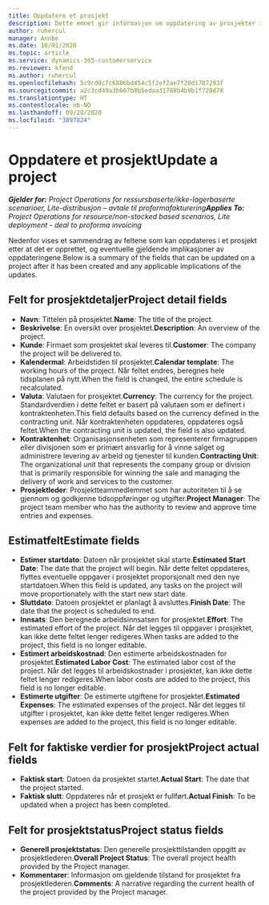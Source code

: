 ```yaml
---
title: Oppdatere et prosjekt
description: Dette emnet gir informasjon om oppdatering av prosjekter i Project Operations.
author: ruhercul
manager: Annbe
ms.date: 10/01/2020
ms.topic: article
ms.service: dynamics-365-customerservice
ms.reviewer: kfend
ms.author: ruhercul
ms.openlocfilehash: 5c9cd0c7c6886bd454c5f2ef2ae7f20d1707293f
ms.sourcegitcommit: a2c3cd49a3b667b8b5edaa31788b4b9b1f728d78
ms.translationtype: HT
ms.contentlocale: nb-NO
ms.lasthandoff: 09/28/2020
ms.locfileid: "3897824"
---
```

# <a name="update-a-project"></a><span data-ttu-id="71e0b-103">Oppdatere et prosjekt</span><span class="sxs-lookup"><span data-stu-id="71e0b-103">Update a project</span></span>

<span data-ttu-id="71e0b-104">_**Gjelder for:** Project Operations for ressursbaserte/ikke-lagerbaserte scenarioer, Lite-distribusjon – avtale til proformafakturering_</span><span class="sxs-lookup"><span data-stu-id="71e0b-104">_**Applies To:** Project Operations for resource/non-stocked based scenarios, Lite deployment - deal to proforma invoicing_</span></span>

<span data-ttu-id="71e0b-105">Nedenfor vises et sammendrag av feltene som kan oppdateres i et prosjekt etter at det er opprettet, og eventuelle gjeldende implikasjoner av oppdateringene.</span><span class="sxs-lookup"><span data-stu-id="71e0b-105">Below is a summary of the fields that can be updated on a project after it has been created and any applicable implications of the updates.</span></span>

## <a name="project-detail-fields"></a><span data-ttu-id="71e0b-106">Felt for prosjektdetaljer</span><span class="sxs-lookup"><span data-stu-id="71e0b-106">Project detail fields</span></span>

- <span data-ttu-id="71e0b-107">**Navn**: Tittelen på prosjektet.</span><span class="sxs-lookup"><span data-stu-id="71e0b-107">**Name**: The title of the project.</span></span>
- <span data-ttu-id="71e0b-108">**Beskrivelse**: En oversikt over prosjektet.</span><span class="sxs-lookup"><span data-stu-id="71e0b-108">**Description**: An overview of the project.</span></span>
- <span data-ttu-id="71e0b-109">**Kunde**: Firmaet som prosjektet skal leveres til.</span><span class="sxs-lookup"><span data-stu-id="71e0b-109">**Customer**: The company the project will be delivered to.</span></span>
- <span data-ttu-id="71e0b-110">**Kalendermal**: Arbeidstiden til prosjektet.</span><span class="sxs-lookup"><span data-stu-id="71e0b-110">**Calendar template**: The working hours of the project.</span></span> <span data-ttu-id="71e0b-111">Når feltet endres, beregnes hele tidsplanen på nytt.</span><span class="sxs-lookup"><span data-stu-id="71e0b-111">When the field is changed, the entire schedule is recalculated.</span></span>
- <span data-ttu-id="71e0b-112">**Valuta**: Valutaen for prosjektet.</span><span class="sxs-lookup"><span data-stu-id="71e0b-112">**Currency**: The currency for the project.</span></span> <span data-ttu-id="71e0b-113">Standardverdien i dette feltet er basert på valutaen som er definert i kontraktenheten.</span><span class="sxs-lookup"><span data-stu-id="71e0b-113">This field defaults based on the currency defined in the contracting unit.</span></span> <span data-ttu-id="71e0b-114">Når kontraktenheten oppdateres, oppdateres også feltet.</span><span class="sxs-lookup"><span data-stu-id="71e0b-114">When the contracting unit is updated, the field is also updated.</span></span>
- <span data-ttu-id="71e0b-115">**Kontraktenhet**: Organisasjonsenheten som representerer firmagruppen eller divisjonen som er primært ansvarlig for å vinne salget og administrere levering av arbeid og tjenester til kunden.</span><span class="sxs-lookup"><span data-stu-id="71e0b-115">**Contracting Unit**: The organizational unit that represents the company group or division that is primarily responsible for winning the sale and managing the delivery of work and services to the customer.</span></span> 
- <span data-ttu-id="71e0b-116">**Prosjektleder**: Prosjektteammedlemmet som har autoriteten til å se gjennom og godkjenne tidsoppføringer og utgifter.</span><span class="sxs-lookup"><span data-stu-id="71e0b-116">**Project Manager**: The project team member who has the authority to review and approve time entries and expenses.</span></span>

## <a name="estimate-fields"></a><span data-ttu-id="71e0b-117">Estimatfelt</span><span class="sxs-lookup"><span data-stu-id="71e0b-117">Estimate fields</span></span>

- <span data-ttu-id="71e0b-118">**Estimer startdato**: Datoen når prosjektet skal starte.</span><span class="sxs-lookup"><span data-stu-id="71e0b-118">**Estimated Start Date**: The date that the project will begin.</span></span> <span data-ttu-id="71e0b-119">Når dette feltet oppdateres, flyttes eventuelle oppgaver i prosjektet proporsjonalt med den nye startdatoen.</span><span class="sxs-lookup"><span data-stu-id="71e0b-119">When this field is updated, any tasks on the project will move proportionately with the start new start date.</span></span>
- <span data-ttu-id="71e0b-120">**Sluttdato**: Datoen prosjektet er planlagt å avsluttes.</span><span class="sxs-lookup"><span data-stu-id="71e0b-120">**Finish Date**: The date that the project is scheduled to end.</span></span>
- <span data-ttu-id="71e0b-121">**Innsats**: Den beregnede arbeidsinnsatsen for prosjektet.</span><span class="sxs-lookup"><span data-stu-id="71e0b-121">**Effort**: The estimated effort of the project.</span></span> <span data-ttu-id="71e0b-122">Når det legges til oppgaver i prosjektet, kan ikke dette feltet lenger redigeres.</span><span class="sxs-lookup"><span data-stu-id="71e0b-122">When tasks are added to the project, this field is no longer editable.</span></span>
- <span data-ttu-id="71e0b-123">**Estimert arbeidskostnad**: Den estimerte arbeidskostnaden for prosjektet.</span><span class="sxs-lookup"><span data-stu-id="71e0b-123">**Estimated Labor Cost**: The estimated labor cost of the project.</span></span> <span data-ttu-id="71e0b-124">Når det legges til arbeidskostnader i prosjektet, kan ikke dette feltet lenger redigeres.</span><span class="sxs-lookup"><span data-stu-id="71e0b-124">When labor costs are added to the project, this field is no longer editable.</span></span>
- <span data-ttu-id="71e0b-125">**Estimerte utgifter**: De estimerte utgiftene for prosjektet.</span><span class="sxs-lookup"><span data-stu-id="71e0b-125">**Estimated Expenses**: The estimated expenses of the project.</span></span> <span data-ttu-id="71e0b-126">Når det legges til utgifter i prosjektet, kan ikke dette feltet lenger redigeres.</span><span class="sxs-lookup"><span data-stu-id="71e0b-126">When expenses are added to the project, this field is no longer editable.</span></span>

## <a name="project-actual-fields"></a><span data-ttu-id="71e0b-127">Felt for faktiske verdier for prosjekt</span><span class="sxs-lookup"><span data-stu-id="71e0b-127">Project actual fields</span></span>
- <span data-ttu-id="71e0b-128">**Faktisk start**: Datoen da prosjektet startet.</span><span class="sxs-lookup"><span data-stu-id="71e0b-128">**Actual Start**: The date that the project started.</span></span>
- <span data-ttu-id="71e0b-129">**Faktisk slutt**: Oppdateres når et prosjekt er fullført.</span><span class="sxs-lookup"><span data-stu-id="71e0b-129">**Actual Finish**: To be updated when a project has been completed.</span></span>

## <a name="project-status-fields"></a><span data-ttu-id="71e0b-130">Felt for prosjektstatus</span><span class="sxs-lookup"><span data-stu-id="71e0b-130">Project status fields</span></span>

- <span data-ttu-id="71e0b-131">**Generell prosjektstatus**: Den generelle prosjekttilstanden oppgitt av prosjektlederen.</span><span class="sxs-lookup"><span data-stu-id="71e0b-131">**Overall Project Status**: The overall project health provided by the Project manager.</span></span>
- <span data-ttu-id="71e0b-132">**Kommentarer**: Informasjon om gjeldende tilstand for prosjektet fra prosjektlederen.</span><span class="sxs-lookup"><span data-stu-id="71e0b-132">**Comments**: A narrative regarding the current health of the project provided by the Project manager.</span></span>

